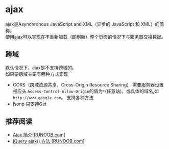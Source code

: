 # ajax
ajax是Asynchronous JavaScript and XML（异步的 JavaScript 和 XML）的简称。    
使用ajax可以实现在不重新加载（即刷新）整个页面的情况下与服务器交换数据。

## 跨域
默认情况下，ajax是不支持跨域的。    
如果要跨域主要有两种方式实现
* CORS（跨域资源共享，Cross-Origin Resource Sharing） 需要服务器设置相应头 `Access-Control-Allow-Origin`的值为`*`(任意站)，或具体的域名,如`http://www.google.com`。 支持各种方法
* jsonp 只支持Get

## 推荐阅读
* [Ajax 简介[RUNOOB.com]](http://www.runoob.com/ajax/ajax-intro.html)
* [jQuery ajax() 方法 [RUNOOB.com]](http://www.runoob.com/jquery/ajax-ajax.html)


